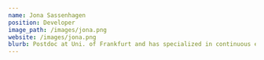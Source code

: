 ```yaml
---
name: Jona Sassenhagen
position: Developer
image_path: /images/jona.png
website: /images/jona.png
blurb: Postdoc at Uni. of Frankfurt and has specialized in continuous encoding models.
---
```

